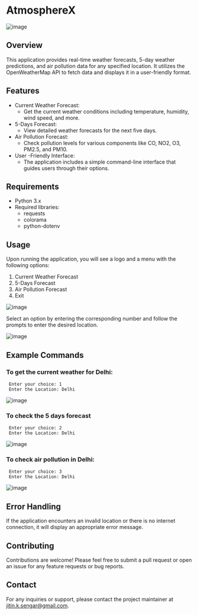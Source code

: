 # AtmosphereX
![image](https://github.com/user-attachments/assets/7be7ad58-4d3b-4a2d-92e7-e144cda9f620)

## Overview
This application provides real-time weather forecasts, 5-day weather predictions, and air pollution data for any specified location. It utilizes the OpenWeatherMap API to fetch data and displays it in a user-friendly format.

## Features
* Current Weather Forecast:
    - Get the current weather conditions including temperature, humidity, wind speed, and more.
* 5-Days Forecast:
    - View detailed weather forecasts for the next five days.
* Air Pollution Forecast:
    - Check pollution levels for various components like CO, NO2, O3, PM2.5, and PM10.
* User -Friendly Interface:
    - The application includes a simple command-line interface that guides users through their options.

## Requirements
* Python 3.x
* Required libraries:
    - requests
    - colorama
    - python-dotenv

## Usage
Upon running the application, you will see a logo and a menu with the following options:

1. Current Weather Forecast
2. 5-Days Forecast
3. Air Pollution Forecast
4. Exit

![image](https://github.com/user-attachments/assets/e8efa5e4-ff88-4376-a904-4a27a45050aa)

Select an option by entering the corresponding number and follow the prompts to enter the desired location.

![image](https://github.com/user-attachments/assets/7121ecc3-e80d-4a47-89c0-ef42c776c005)


## Example Commands
 ### To get the current weather for Delhi:

     Enter your choice: 1
     Enter the Location: Delhi

 ![image](https://github.com/user-attachments/assets/0f3a3e5e-74a7-48b4-823c-9ad94a9e8214)


 ### To check the 5 days forecast

     Enter your choice: 2
     Enter the Location: Delhi

 ![image](https://github.com/user-attachments/assets/9b016f6f-ec3f-41a7-9797-dfce8d703479)


 ### To check air pollution in Delhi:

     Enter your choice: 3
     Enter the Location: Delhi

 ![image](https://github.com/user-attachments/assets/e9fe2ade-7871-41fc-901d-a4bfda82f638)


## Error Handling
If the application encounters an invalid location or there is no internet connection, it will display an appropriate error message.

## Contributing
Contributions are welcome! Please feel free to submit a pull request or open an issue for any feature requests or bug reports.

## Contact
For any inquiries or support, please contact the project maintainer at jitin.k.sengar@gmail.com.
